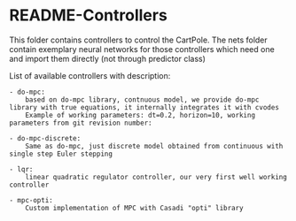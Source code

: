 # README-Controllers

This folder contains controllers to control the CartPole.
The nets folder contain exemplary neural networks for those controllers which need one
and import them directly (not through predictor class)


List of available controllers with description:
    
    - do-mpc:
        based on do-mpc library, contnuous model, we provide do-mpc library with true equations, it internally integrates it with cvodes
        Example of working parameters: dt=0.2, horizon=10, working parameters from git revision number:

    - do-mpc-discrete:
        Same as do-mpc, just discrete model obtained from continuous with single step Euler stepping

    - lqr:
        linear quadratic regulator controller, our very first well working controller

    - mpc-opti:
        Custom implementation of MPC with Casadi "opti" library

    

    
        

    
        